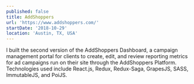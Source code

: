 ```yaml
---
published: false
title: AddShoppers
url: 'https://www.addshoppers.com/'
startDate: '2018-10-29'
location: 'Austin, TX, USA'
---
```

I built the second version of the AddShoppers Dashboard, a campaign management portal for clients to create, edit, and review reporting metrics for ad campaigns run on their site through the AddShoppers Platform. Technologies used include React.js, Redux, Redux-Saga, GrapesJS, SASS, ImmutableJS, and PoiJS.
